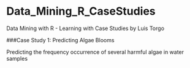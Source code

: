 # Data_Mining_R_CaseStudies
Data Mining with R - Learning with Case Studies by Luis Torgo

###Case Study 1: Predicting Algae Blooms

Predicting the frequency occurrence of several harmful algae in water samples
